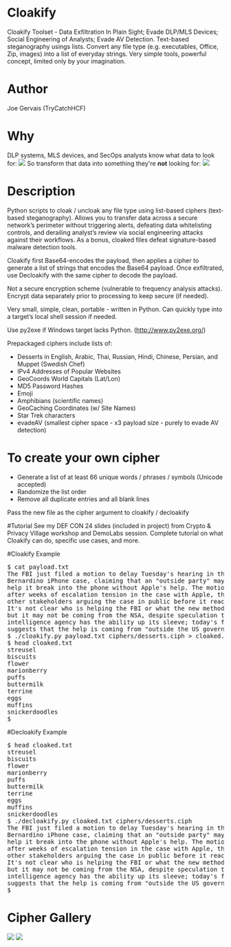 # Cloakify
Cloakify Toolset - Data Exfiltration In Plain Sight; Evade DLP/MLS Devices; Social Engineering of Analysts; Evade AV Detection. Text-based steganography usings lists. Convert any file type (e.g. executables, Office, Zip, images) into a list of everyday strings. Very simple tools, powerful concept, limited only by your imagination. 

# Author
Joe Gervais (TryCatchHCF)

# Why

DLP systems, MLS devices, and SecOps analysts know what data to look for: 
<img src=https://github.com/TryCatchHCF/Cloakify/blob/master/screenshots/payloadExample.png></img>
So transform that data into something they're <b>not</b> looking for: 
<img src=https://github.com/TryCatchHCF/Cloakify/blob/master/screenshots/cloakedExample.png></img>

# Description
Python scripts to cloak / uncloak any file type using list-based ciphers
(text-based steganography). Allows you to transfer data across a secure
network’s perimeter without triggering alerts, defeating data
whitelisting controls, and derailing analyst’s review via social
engineering attacks against their workflows. As a bonus, cloaked files
defeat signature-based malware detection tools.

Cloakify first Base64-encodes the payload, then applies a cipher to
generate a list of strings that encodes the Base64 payload. Once
exfiltrated, use Decloakify with the same cipher to decode the payload.

Not a secure encryption scheme (vulnerable to frequency analysis
attacks). Encrypt data separately prior to processing to keep secure
(if needed).

Very small, simple, clean, portable - written in Python. Can quickly
type into a target’s local shell session if needed.

Use py2exe if Windows target lacks Python. (http://www.py2exe.org/)

Prepackaged ciphers include lists of:
- Desserts in English, Arabic, Thai, Russian, Hindi, Chinese, Persian,
and Muppet (Swedish Chef)
- IPv4 Addresses of Popular Websites
- GeoCoords World Capitals (Lat/Lon)
- MD5 Password Hashes
- Emoji
- Amphibians (scientific names)
- GeoCaching Coordinates (w/ Site Names)
- Star Trek characters
- evadeAV (smallest cipher space - x3 payload size - purely to evade AV detection)

# To create your own cipher
- Generate a list of at least 66 unique words / phrases / symbols (Unicode accepted)
- Randomize the list order
- Remove all duplicate entries and all blank lines

Pass the new file as the cipher argument to cloakify / decloakify

#Tutorial
See my DEF CON 24 slides (included in project) from Crypto & Privacy Village workshop and DemoLabs session. Complete tutorial on what Cloakify can do, specific use cases, and more.

#Cloakify Example
<pre>
$ cat payload.txt
The FBI just filed a motion to delay Tuesday's hearing in the San
Bernardino iPhone case, claiming that an "outside party" may be able to
help it break into the phone without Apple's help. The motion comes
after weeks of escalation tension in the case with Apple, the FBI, and
other stakeholders arguing the case in public before it reached courts.
It's not clear who is helping the FBI or what the new method entails,
but it may not be coming from the NSA, despite speculation that the
intelligence agency has the ability up its sleeve; today's filing
suggests that the help is coming from "outside the US government."
$ ./cloakify.py payload.txt ciphers/desserts.ciph > cloaked.txt
$ head cloaked.txt
streusel
biscuits
flower
marionberry
puffs
buttermilk
terrine
eggs
muffins
snickerdoodles
$
</pre>

#Decloakify Example
<pre>
$ head cloaked.txt
streusel
biscuits
flower
marionberry
puffs
buttermilk
terrine
eggs
muffins
snickerdoodles
$ ./decloakify.py cloaked.txt ciphers/desserts.ciph
The FBI just filed a motion to delay Tuesday's hearing in the San
Bernardino iPhone case, claiming that an "outside party" may be able to
help it break into the phone without Apple's help. The motion comes
after weeks of escalation tension in the case with Apple, the FBI, and
other stakeholders arguing the case in public before it reached courts.
It's not clear who is helping the FBI or what the new method entails,
but it may not be coming from the NSA, despite speculation that the
intelligence agency has the ability up its sleeve; today's filing
suggests that the help is coming from "outside the US government."
$
</pre>

# Cipher Gallery

<img src=https://github.com/TryCatchHCF/Cloakify/blob/master/screenshots/Samples1.png></img>
<img src=https://github.com/TryCatchHCF/Cloakify/blob/master/screenshots/Samples2.png></img>
